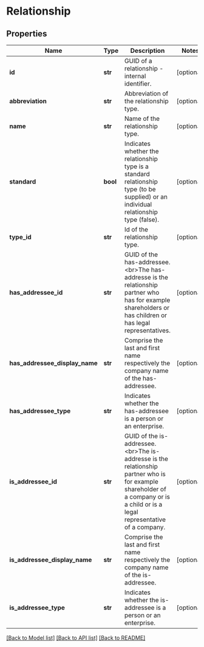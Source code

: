 # Relationship

## Properties
Name | Type | Description | Notes
------------ | ------------- | ------------- | -------------
**id** | **str** | GUID of a relationship - internal identifier.  | [optional] 
**abbreviation** | **str** | Abbreviation of the relationship type. | [optional] 
**name** | **str** | Name of the relationship type. | [optional] 
**standard** | **bool** | Indicates whether the relationship type is a standard relationship type (to be supplied) or an individual relationship type (false). | [optional] 
**type_id** | **str** | Id  of the relationship type. | [optional] 
**has_addressee_id** | **str** | GUID of the has-addressee.&lt;br&gt;The has-addresse is the relationship partner who has for example shareholders or has children or has legal representatives.  | [optional] 
**has_addressee_display_name** | **str** | Comprise the last and first name respectively the company name of the has-addressee. | [optional] 
**has_addressee_type** | **str** | Indicates whether the has-addressee is a person or an enterprise. | [optional] 
**is_addressee_id** | **str** | GUID of the is-addressee.&lt;br&gt;The is-addresse is the relationship partner who is for example shareholder of a company or is a child or is a legal representative of a company.  | [optional] 
**is_addressee_display_name** | **str** | Comprise the last and first name respectively the company name of the is-addressee. | [optional] 
**is_addressee_type** | **str** | Indicates whether the is-addressee is a person or an enterprise. | [optional] 

[[Back to Model list]](../README.md#documentation-for-models) [[Back to API list]](../README.md#documentation-for-api-endpoints) [[Back to README]](../README.md)


